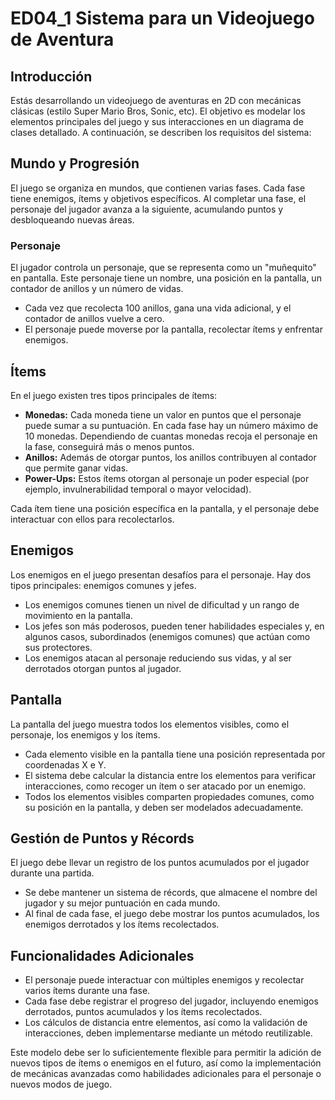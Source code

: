 # ED04_1  Sistema para un Videojuego de Aventura

## Introducción

Estás desarrollando un videojuego de aventuras en 2D con mecánicas clásicas (estilo Super Mario Bros, Sonic, etc). El objetivo es modelar los elementos principales del juego y sus interacciones en un diagrama de clases detallado. A continuación, se describen los requisitos del sistema:

## Mundo y Progresión

El juego se organiza en mundos, que contienen varias fases. Cada fase tiene enemigos, ítems y objetivos específicos. Al completar una fase, el personaje del jugador avanza a la siguiente, acumulando puntos y desbloqueando nuevas áreas.

### Personaje

El jugador controla un personaje, que se representa como un "muñequito" en pantalla. Este personaje tiene un nombre, una posición en la pantalla, un contador de anillos y un número de vidas.

- Cada vez que recolecta 100 anillos, gana una vida adicional, y el contador de anillos vuelve a cero.  
- El personaje puede moverse por la pantalla, recolectar ítems y enfrentar enemigos.

## Ítems

En el juego existen tres tipos principales de ítems:

- **Monedas:** Cada moneda tiene un valor en puntos que el personaje puede sumar a su puntuación. En cada fase hay un número máximo de 10 monedas. Dependiendo de cuantas monedas recoja el personaje en la fase, conseguirá más o menos puntos.  
- **Anillos:** Además de otorgar puntos, los anillos contribuyen al contador que permite ganar vidas.  
- **Power-Ups:** Estos ítems otorgan al personaje un poder especial (por ejemplo, invulnerabilidad temporal o mayor velocidad).

Cada ítem tiene una posición específica en la pantalla, y el personaje debe interactuar con ellos para recolectarlos.

## Enemigos

Los enemigos en el juego presentan desafíos para el personaje. Hay dos tipos principales: enemigos comunes y jefes.

- Los enemigos comunes tienen un nivel de dificultad y un rango de movimiento en la pantalla.  
- Los jefes son más poderosos, pueden tener habilidades especiales y, en algunos casos, subordinados (enemigos comunes) que actúan como sus protectores.  
- Los enemigos atacan al personaje reduciendo sus vidas, y al ser derrotados otorgan puntos al jugador.

## Pantalla

La pantalla del juego muestra todos los elementos visibles, como el personaje, los enemigos y los ítems.

- Cada elemento visible en la pantalla tiene una posición representada por coordenadas X e Y.  
- El sistema debe calcular la distancia entre los elementos para verificar interacciones, como recoger un ítem o ser atacado por un enemigo.  
- Todos los elementos visibles comparten propiedades comunes, como su posición en la pantalla, y deben ser modelados adecuadamente.

## Gestión de Puntos y Récords

El juego debe llevar un registro de los puntos acumulados por el jugador durante una partida.

- Se debe mantener un sistema de récords, que almacene el nombre del jugador y su mejor puntuación en cada mundo.  
- Al final de cada fase, el juego debe mostrar los puntos acumulados, los enemigos derrotados y los ítems recolectados.

## Funcionalidades Adicionales

- El personaje puede interactuar con múltiples enemigos y recolectar varios ítems durante una fase.  
- Cada fase debe registrar el progreso del jugador, incluyendo enemigos derrotados, puntos acumulados y los ítems recolectados.  
- Los cálculos de distancia entre elementos, así como la validación de interacciones, deben implementarse mediante un método reutilizable.

Este modelo debe ser lo suficientemente flexible para permitir la adición de nuevos tipos de ítems o enemigos en el futuro, así como la implementación de mecánicas avanzadas como habilidades adicionales para el personaje o nuevos modos de juego.

